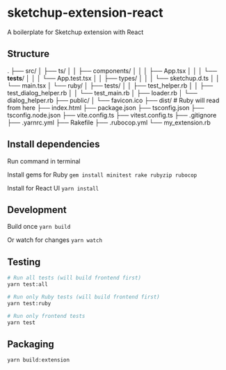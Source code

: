 # sketchup-extension-react

A boilerplate for Sketchup extension with React

## Structure

.
├── src/
│ ├── ts/
│ │ ├── components/
│ │ │ ├── App.tsx
│ │ │ └── **tests**/
│ │ │ └── App.test.tsx
│ │ ├── types/
│ │ │ └── sketchup.d.ts
│ │ └── main.tsx
│ └── ruby/
│ ├── tests/
│ │ ├── test_helper.rb
│ │ ├── test_dialog_helper.rb
│ │ └── test_main.rb
│ ├── loader.rb
│ └── dialog_helper.rb
├── public/
│ └── favicon.ico
├── dist/ # Ruby will read from here
├── index.html
├── package.json
├── tsconfig.json
├── tsconfig.node.json
├── vite.config.ts
├── vitest.config.ts
├── .gitignore
├── .yarnrc.yml
├── Rakefile
├── .rubocop.yml
└── my_extension.rb

## Install dependencies

Run command in terminal

Install gems for Ruby
`gem install minitest rake rubyzip rubocop`

Install for React UI
`yarn install`

## Development

Build once `yarn build`

Or watch for changes `yarn watch`

## Testing

```sh
# Run all tests (will build frontend first)
yarn test:all

# Run only Ruby tests (will build frontend first)
yarn test:ruby

# Run only frontend tests
yarn test

```

## Packaging

`yarn build:extension`
